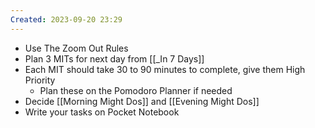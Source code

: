 ```yaml
---
Created: 2023-09-20 23:29
---
```

- Use The Zoom Out Rules
- Plan 3 MITs for next day from [[_In 7 Days]]
- Each MIT should take 30 to 90 minutes to complete, give them High Priority
	- Plan these on the Pomodoro Planner if needed
- Decide [[Morning Might Dos]] and [[Evening Might Dos]]
- Write your tasks on Pocket Notebook